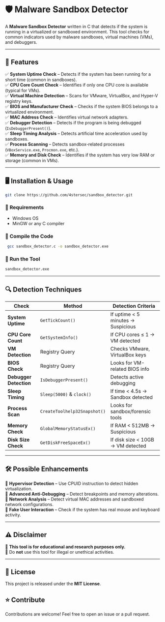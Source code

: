 # 🛡️ Malware Sandbox Detector  

A **Malware Sandbox Detector** written in C that detects if the system is running in a virtualized or sandboxed environment. This tool checks for common indicators used by malware sandboxes, virtual machines (VMs), and debuggers.

---

## 🚀 Features  

✅ **System Uptime Check** – Detects if the system has been running for a short time (common in sandboxes).  
✅ **CPU Core Count Check** – Identifies if only one CPU core is available (typical for VMs).  
✅ **Virtual Machine Detection** – Scans for VMware, VirtualBox, and Hyper-V registry keys.  
✅ **BIOS and Manufacturer Check** – Checks if the system BIOS belongs to a virtualized environment.  
✅ **MAC Address Check** – Identifies virtual network adapters.  
✅ **Debugger Detection** – Detects if the program is being debugged (`IsDebuggerPresent()`).  
✅ **Sleep Timing Analysis** – Detects artificial time acceleration used by sandboxes.  
✅ **Process Scanning** – Detects sandbox-related processes (`VBoxService.exe`, `Procmon.exe`, etc.).  
✅ **Memory and Disk Check** – Identifies if the system has very low RAM or storage (common in VMs).  

---

## 🖥️ Installation & Usage  
```sh
git clone https://github.com/4stersec/sandbox_detector.git 
```

### 🔹 **Requirements**  
- Windows OS  
- MinGW or any C compiler  

### 🔹 **Compile the Code**  
```sh
 gcc sandbox_detector.c -o sandbox_detector.exe
```

### 🔹 **Run the Tool**  
```sh
sandbox_detector.exe
```

---

## 🔍 Detection Techniques  

| Check | Method | Detection Criteria |
|--------|-----------------|--------------------|
| **System Uptime** | `GetTickCount()` | If uptime < 5 minutes → Suspicious |
| **CPU Core Count** | `GetSystemInfo()` | If CPU cores ≤ 1 → VM detected |
| **VM Detection** | Registry Query | Checks VMware, VirtualBox keys |
| **BIOS Check** | Registry Query | Looks for VM-related BIOS info |
| **Debugger Detection** | `IsDebuggerPresent()` | Detects active debugging |
| **Sleep Timing** | `Sleep(5000)` & `clock()` | If time < 4.5s → Sandbox detected |
| **Process Scan** | `CreateToolhelp32Snapshot()` | Looks for sandbox/forensic tools |
| **Memory Check** | `GlobalMemoryStatusEx()` | If RAM < 512MB → Suspicious |
| **Disk Size Check** | `GetDiskFreeSpaceEx()` | If disk size < 10GB → VM detected |

---

## 🛠️ Possible Enhancements  

🔸 **Hypervisor Detection** – Use CPUID instruction to detect hidden virtualization.  
🔸 **Advanced Anti-Debugging** – Detect breakpoints and memory alterations.  
🔸 **Network Analysis** – Detect virtual MAC addresses and sandboxed network configurations.  
🔸 **Fake User Interaction** – Check if the system has real mouse and keyboard activity.  

---

## ⚠️ Disclaimer  

🚨 **This tool is for educational and research purposes only.**  
🚨 Do **not** use this tool for illegal or unethical activities.  

---

## 📜 License  

This project is released under the **MIT License**.  



## ⭐ Contribute  

Contributions are welcome! Feel free to open an issue or a pull request.  


